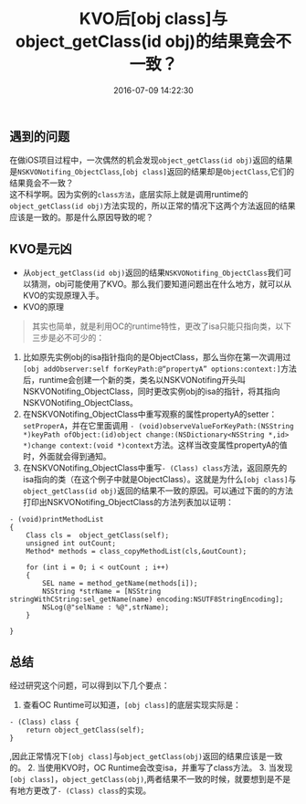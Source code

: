 ﻿---
title: KVO后[obj class]与object_getClass(id obj)的结果竟会不一致？
date: 2016-07-09 14:22:30
categories: 
 - Apple Development
 - iOS开发笔记
tags:
---

## 遇到的问题
在做iOS项目过程中，一次偶然的机会发现`object_getClass(id obj)`返回的结果是`NSKVONotifing_ObjectClass`,`[obj class]`返回的结果却是`ObjectClass`,它们的结果竟会不一致？      
这不科学啊。因为实例的`class方法`，底层实际上就是调用runtime的`object_getClass(id obj)`方法实现的，所以正常的情况下这两个方法返回的结果应该是一致的。那是什么原因导致的呢？

## KVO是元凶
-  从`object_getClass(id obj)`返回的结果`NSKVONotifing_ObjectClass`我们可以猜测，obj可能使用了KVO。那么我们要知道问题出在什么地方，就可以从KVO的实现原理入手。
-  KVO的原理
> 其实也简单，就是利用OC的runtime特性，更改了isa只能只指向类，以下三步是必不可少的：
1. 比如原先实例obj的isa指针指向的是ObjectClass，那么当你在第一次调用过`[obj addObserver:self forKeyPath:@“propertyA” options:context:]`方法后，runtime会创建一个新的类，类名以NSKVONotifing开头叫NSKVONotifing_ObjectClass，同时更改实例obj的isa的指针，将其指向NSKVONotifing_ObjectClass。
2. 在NSKVONotifing_ObjectClass中重写观察的属性propertyA的setter：`setProperA`，并在它里面调用 `- (void)observeValueForKeyPath:(NSString *)keyPath ofObject:(id)object change:(NSDictionary<NSString *,id> *)change context:(void *)context`方法。这样当改变属性propertyA的值时，外面就会得到通知。
3. 在NSKVONotifing_ObjectClass中重写`- (Class) class`方法，返回原先的isa指向的类（在这个例子中就是ObjectClass）。这就是为什么`[obj class]`与`object_getClass(id obj)`返回的结果不一致的原因。可以通过下面的的方法打印出NSKVONotifing_ObjectClass的方法列表加以证明：
```
- (void)printMethodList
{
    Class cls =  object_getClass(self);
    unsigned int outCount;
    Method* methods = class_copyMethodList(cls,&outCount);
    
    for (int i = 0; i < outCount ; i++)
    {
        SEL name = method_getName(methods[i]);
        NSString *strName = [NSString  stringWithCString:sel_getName(name) encoding:NSUTF8StringEncoding];
        NSLog(@"selName : %@",strName);
    }

}
```
## 总结
经过研究这个问题，可以得到以下几个要点：
1. 查看OC Runtime可以知道，`[obj class]`的底层实现实际是： 
```
- (Class) class {
    return object_getClass(self);
}
```
,因此正常情况下`[obj class]`与`object_getClass(obj)`返回的结果应该是一致的。
2. 当使用KVO时，OC Runtime会改变isa，并重写了class方法。
3. 当发现`[obj class]`，`object_getClass(obj)`,两者结果不一致的时候，就要想到是不是有地方更改了`- (Class) class`的实现。










